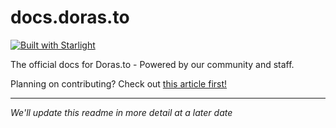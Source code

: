 # docs.doras.to

[![Built with Starlight](https://astro.badg.es/v2/built-with-starlight/tiny.svg)](https://starlight.astro.build)

The official docs for Doras.to - Powered by our community and staff.

Planning on contributing? Check out [this article first!](https://docs.doras.to/contributing/contribute-to-the-docs#writing-a-new-article)

---
*We'll update this readme in more detail at a later date*
